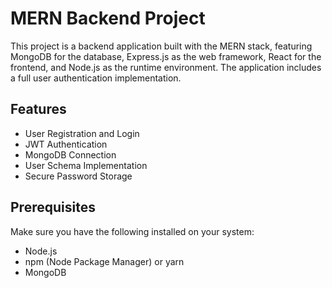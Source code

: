 # MERN Backend Project

This project is a backend application built with the MERN stack, featuring MongoDB for the database, Express.js as the web framework, React for the frontend, and Node.js as the runtime environment. 
The application includes a full user authentication implementation.


## Features

- User Registration and Login
- JWT Authentication
- MongoDB Connection
- User Schema Implementation
- Secure Password Storage

## Prerequisites

Make sure you have the following installed on your system:

- Node.js
- npm (Node Package Manager) or yarn
- MongoDB
